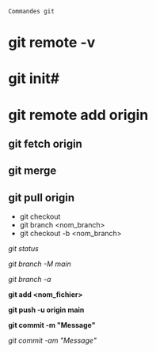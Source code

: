 `Commandes git`

# git remote -v
# git init#
# git remote add origin <branch>

## git fetch origin <branch>
## git merge <branch>
## git pull origin <branch>

- git checkout <branch>
- git branch <nom_branch>
- git checkout -b <nom_branch>

*git status*

*git branch -M main*

*git branch -a*

**git add <nom_fichier>**

**git push -u origin main**

**git commit -m "Message"**

*git commit -am "Message"*